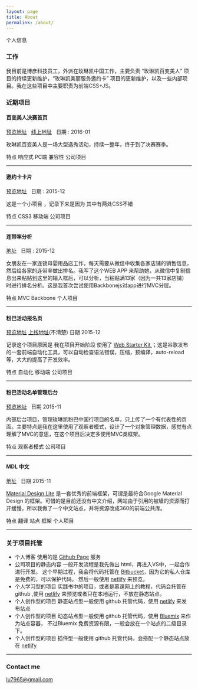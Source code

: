 ```yaml
---
layout: page
title: About
permalink: /about/
---
```


个人信息

### 工作 

我目前是博彦科技员工，外派在玫琳凯中国工作，主要负责 “玫琳凯百变美人” 项目的持续更新维护，“玫琳凯美丽服务邀约卡” 项目的更新维护，以及一些内部项目。我在这些项目中主要职责为前端CSS+JS。


### 近期项目


#### 百变美人决赛首页

[预览地址](http://getmdl.tech/beauty2016/) &nbsp;    [线上地址](https://beauty.marykay.com.cn/BeautyContest/)    &nbsp; 日期  : 2016-01

玫琳凯百变美人是一场大型选秀活动，持续一整年，终于到了决赛赛季。 

特点 响应式 PC端 兼容性 公司项目

---


#### 邀约卡卡片

[预览地址](http://getmdl.tech/cardImg2016/)   &nbsp;  日期  : 2015-12

这是一个小项目 ，记录下来是因为 其中有两处CSS不错

特点 CSS3 移动端 公司项目

---

#### 连带率分析

 [地址](http://getmdl.tech/joint-rate-analysis/) &nbsp; 日期 : 2015-12

女朋友在一家连锁母婴用品店工作，每天需要从微信中收集各家店铺的销售信息，然后给各家的连带率做出排名。我写了这个WEB APP 来帮助她，从微信中复制信息出来粘贴到这里的输入框后，可以分析，当粘贴满13家（因为一共13家店铺）时进行排名分析。这是我首次尝试使用Backbonejs对app进行MVC分层。

特点  MVC Backbone 个人项目

---

#### 粉巴活动报名页

[预览地址](http://getmdl.tech/PinkBusMobile/app/) [上线地址](#)(不清楚)   日期 2015-12

记录这个项目原因是 我在项目开始阶段 使用了 [Web Starter Kit ](https://developers.google.com/web/tools/starter-kit/?hl=en)；这是谷歌发布的一套前端自动化工具，可以自动检查语法错误，压缩，预编译，auto-reload等，大大的提高了开发效率。

特点 自动化 移动端 公司项目

---

#### 粉巴活动名单管理后台

[预览地址](http://getmdl.tech/PinkBusHTML/)   &nbsp;  日期 2015-11

内部后台项目，管理玫琳凯粉巴中国行项目的名单，只上传了一个有代表性的页面。主要特点是我在这里使用了观察者模式，设计了一个对象管理数据，感觉有点理解了MVC的意思，在这个项目后决定多使用MVC类框架。

特点 观察者模式 公司项目 

---

#### MDL 中文

 [地址](http://getmdl.tech/getmdl)   &nbsp;   日期 2015-11

[Material Design Lite](http://www.getmdl.io/) 是一套优秀的前端框架，可谓是最符合Google Material Design 的框架。可惜的是目前还没有中文介绍，网站由于引用的被墙的资源而打开缓慢，所以我做了一个中文站点，并将资源改成360的前端公共库。

特点  翻译 站点 框架 个人项目

--- 

### 关于项目托管

* 个人博客 使用的是 [Github Page](https://pages.github.com/) 服务
* 公司项目的静态内容 一般开发流程是我先做出 html，再进入VS中，一起合作进行开发。
这个早期过程，我会将代码托管在 [Bitbucket](https://bitbucket.org/)，因为它的私人仓库是免费的，可以保护代码。
然后一般使用 [netlify](https://www.netlify.com/) 来预览。
* 个人学习型的项目 实践书中的项目，或者是慕课网上的教程，代码会托管在 github ,使用 [netlify](https://www.netlify.com/) 来预览或者只在本地运行，不放在静态站点。
* 个人创作型的项目 静态站点型一般使用 github 托管代码，使用 [netlify](https://www.netlify.com/) 来发布站点
* 个人创作型的项目 动态站点型一般使用 github 托管代码，使用 [Bluemix](http://www.ibm.com/cloud-computing/bluemix/cn-zh/) 来作为站点容器，
不过Bluemix 免费资源有限，一般会放在一个站点的二级目录下。
* 个人创作型的项目 插件型一般使用 github 托管代码，会搭配一个静态站点放在 [netlify](https://www.netlify.com/)
---

### Contact me

[lu7965@gmail.com](mailto:lu7965@gmail.com)